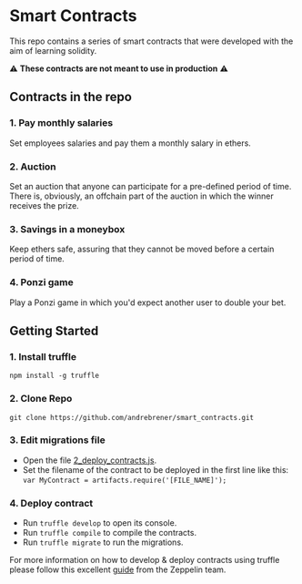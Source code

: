 # Smart Contracts

This repo contains a series of smart contracts that were developed with the aim of learning solidity.

:warning: **These contracts are not meant to use in production** :warning:

## Contracts in the repo

### 1. Pay monthly salaries
Set employees salaries and pay them a monthly salary in ethers.

### 2. Auction
Set an auction that anyone can participate for a pre-defined period of time. There is, obviously, an offchain part of the auction in which the winner receives the prize.

### 3. Savings in a moneybox
Keep ethers safe, assuring that they cannot be moved before a certain period of time.

### 4. Ponzi game
Play a Ponzi game in which you'd expect another user to double your bet.

## Getting Started

### 1. Install truffle

```npm install -g truffle```

### 2. Clone Repo

`git clone https://github.com/andrebrener/smart_contracts.git`

### 3. Edit migrations file

- Open the file [2_deploy_contracts.js](https://github.com/andrebrener/smart_contracts/blob/master/migrations/2_deploy_contracts.js).
- Set the filename of the contract to be deployed in the first line like this:
```var MyContract = artifacts.require('[FILE_NAME]');```

### 4. Deploy contract

- Run ```truffle develop``` to open its console.
- Run ```truffle compile``` to compile the contracts.
- Run ```truffle migrate``` to run the migrations.

For more information on how to develop & deploy contracts using truffle please follow this excellent [guide](https://blog.zeppelin.solutions/a-gentle-introduction-to-ethereum-programming-part-3-abdd9644d0c2) from the Zeppelin team.
